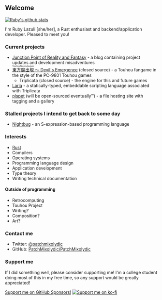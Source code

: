 ## Welcome

[![Ruby's github stats](https://github-readme-stats.vercel.app/api?username=patchmixolydic)](https://github.com/anuraghazra/github-readme-stats)

I'm Ruby Lazuli \[she/her], a Rust enthusiast and backend/application developer. Pleased to meet you!

### Current projects
* [Junction Point of Reality and Fantasy](https://patchmixolydic.com/) - a blog containing project updates and development misadventures
* [<ruby>東方魔出現 <rp>(</rp><rt>Touhou Mashutsugen</rt><rp>)</rp></ruby> 〜 Devil's Emergence](https://patchmixolydic.itch.io/devils-emergence) (closed source) - a Touhou fangame in the style of the PC-9801 Touhou games
  * Triplicata (closed source) - the engine for this and future games
* [Laria](https://github.com/PatchMixolydic/laria) - a statically-typed, embeddable scripting language associated with Triplicata
* [plspet](https://pls.pet) (will be open-sourced eventually™) - a file hosting site with tagging and a gallery

### Stalled projects I intend to get back to some day
* [Nightbug](https://github.com/PatchMixolydic/nightbug) - an S-expression-based programming language

### Interests
* [Rust](https://rust-lang.org)
* Compilers
* Operating systems
* Programming language design
* Application development
* Type theory
* Writing technical documentation

#### Outside of programming
* Retrocomputing
* Touhou Project
* Writing?
* Composition?
* Art?

### Contact me
* Twitter: [@patchmixolydic](https://twitter.com/patchmixolydic)
* GitHub: [PatchMixolydic/PatchMixolydic](https://github.com/PatchMixolydic/PatchMixolydic/discussions)

### Support me
If I did something well, please consider supporting me! I'm a college student doing most of this in my
free time, so any support would be greatly appreciated!

[Support me on GitHub Sponsors!](https://github.com/sponsors/PatchMixolydic)
[![Support me on ko-fi](https://www.ko-fi.com/img/githubbutton_sm.svg)](https://ko-fi.com/J3J329CNL)
